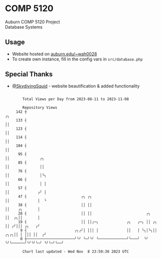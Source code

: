 # COMP 5120
Auburn COMP 5120 Project  
Database Systems

## Usage
- Website hosted on [auburn.edu/~wah0028](https://webhome.auburn.edu/~wah0028/)
- To create own instance, fill in the config vars in `src/database.php`

## Special Thanks
- [@SkydivingSquid](https://github.com/SkydivingSquid) - website beautification & added functionality

```

        Total Views per Day from 2023-08-11 to 2023-11-08

        Repository Views
     142 ┼                                                                      ╭╮
     133 ┤                                                                      ││
     123 ┤                                                                      ││
     114 ┤                                                                      ││
     104 ┤                                                                      ││
      95 ┤                                                                      ││              ╭╮
      85 ┤                                                                      ││              ││
      76 ┤                                                                      ││              │╰╮
      66 ┤                                                                      ││              │ │
      57 ┤                                                                      ││             ╭╯ │
      47 ┤                         ╭╮ ╭╮                                        ││             │  ╰
      38 ┤                         ││ ││                                        ││    ╭╮       │
      28 ┤                         ││ ││                         ╭╮             ││  ╭╮││       │
      19 ┤                         ││ ││╭─╮             ╭╮   ╭─╮ ││ ╭╮          ││ ╭╯│││ ╭╮   ╭╯
       9 ┤                      ╭╮╭╯│ │││ │             ││   │ ╰╮│╰╮││      ╭╮╭╮││ │ │││ ││  ╭╯
       0 ┼──────────────────────╯╰╯ ╰─╯╰╯ ╰─────────────╯╰───╯  ╰╯ ╰╯╰──────╯╰╯╰╯╰─╯ ╰╯╰─╯╰──╯

        Chart last updated - Wed Nov  8 23:59:30 2023 UTC
        
```
